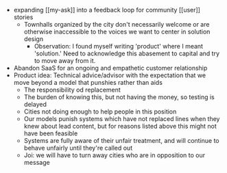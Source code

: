 - expanding [[my-ask]] into a feedback loop for community [[user]] stories
	- Townhalls organized by the city don't necessarily welcome or are otherwise inaccessible to the voices we want to center in solution design
		- Observation: I found myself writing 'product' where I meant 'solution.' Need to acknowledge this abasement to capital and try to move away from it.
- Abandon SaaS for an ongoing and empathetic customer relationship
- Product idea: Technical advice/advisor with the expectation that we move beyond a model that punshies rather than aids
	- The responsibility od replacement
	- The burden of knowing this, but not having the money, so testing is delayed
	- Cities not doing enough to help people in this position
	- Our models punish systems which have not replaced lines when they knew about lead content, but for reasons listed above this might not have been feasible
	- Systems are fully aware of their unfair treatment, and will continue to behave unfairly until they're called out
	- Joi: we will have to turn away cities who are in opposition to our message